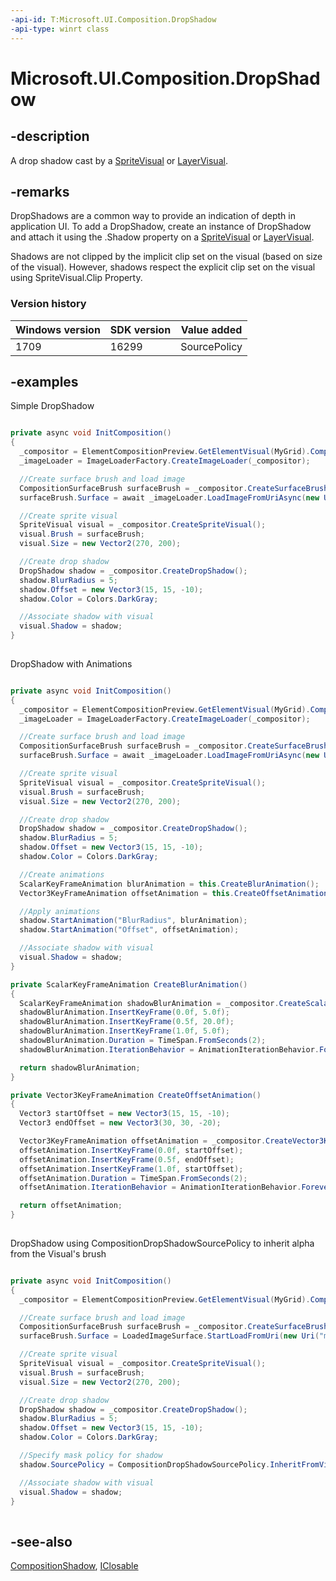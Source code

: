 ```yaml
---
-api-id: T:Microsoft.UI.Composition.DropShadow
-api-type: winrt class
---
```


<!-- Class syntax.
public class DropShadow : Windows.UI.Composition.CompositionShadow, Windows.UI.Composition.IDropShadow
-->

# Microsoft.UI.Composition.DropShadow

## -description
A drop shadow cast by a [SpriteVisual](spritevisual.md) or [LayerVisual](layervisual.md).

## -remarks
DropShadows are a common way to provide an indication of depth in application UI. To add a DropShadow, create an instance of DropShadow and attach it using the .Shadow property on a [SpriteVisual](spritevisual.md) or [LayerVisual](layervisual.md).

Shadows are not clipped by the implicit clip set on the visual (based on size of the visual). However, shadows respect the explicit clip set on the visual using SpriteVisual.Clip Property.

### Version history

| Windows version | SDK version | Value added |
| -- | -- | -- |
| 1709 | 16299 | SourcePolicy |

## -examples
Simple DropShadow

```csharp

private async void InitComposition()
{
  _compositor = ElementCompositionPreview.GetElementVisual(MyGrid).Compositor;
  _imageLoader = ImageLoaderFactory.CreateImageLoader(_compositor);

  //Create surface brush and load image
  CompositionSurfaceBrush surfaceBrush = _compositor.CreateSurfaceBrush();
  surfaceBrush.Surface = await _imageLoader.LoadImageFromUriAsync(new Uri("ms-appx:///Assets/cat.jpg"));

  //Create sprite visual
  SpriteVisual visual = _compositor.CreateSpriteVisual();
  visual.Brush = surfaceBrush;
  visual.Size = new Vector2(270, 200);

  //Create drop shadow
  DropShadow shadow = _compositor.CreateDropShadow();
  shadow.BlurRadius = 5;
  shadow.Offset = new Vector3(15, 15, -10);
  shadow.Color = Colors.DarkGray;

  //Associate shadow with visual
  visual.Shadow = shadow;
}         
         
```

DropShadow with Animations

```csharp

private async void InitComposition()
{
  _compositor = ElementCompositionPreview.GetElementVisual(MyGrid).Compositor;
  _imageLoader = ImageLoaderFactory.CreateImageLoader(_compositor);

  //Create surface brush and load image
  CompositionSurfaceBrush surfaceBrush = _compositor.CreateSurfaceBrush();
  surfaceBrush.Surface = await _imageLoader.LoadImageFromUriAsync(new Uri("ms-appx:///Assets/cat.jpg"));

  //Create sprite visual
  SpriteVisual visual = _compositor.CreateSpriteVisual();
  visual.Brush = surfaceBrush;
  visual.Size = new Vector2(270, 200);

  //Create drop shadow
  DropShadow shadow = _compositor.CreateDropShadow();
  shadow.BlurRadius = 5;
  shadow.Offset = new Vector3(15, 15, -10);
  shadow.Color = Colors.DarkGray;

  //Create animations
  ScalarKeyFrameAnimation blurAnimation = this.CreateBlurAnimation();
  Vector3KeyFrameAnimation offsetAnimation = this.CreateOffsetAnimation();

  //Apply animations
  shadow.StartAnimation("BlurRadius", blurAnimation);
  shadow.StartAnimation("Offset", offsetAnimation);

  //Associate shadow with visual
  visual.Shadow = shadow;
}

private ScalarKeyFrameAnimation CreateBlurAnimation()
{
  ScalarKeyFrameAnimation shadowBlurAnimation = _compositor.CreateScalarKeyFrameAnimation();
  shadowBlurAnimation.InsertKeyFrame(0.0f, 5.0f);
  shadowBlurAnimation.InsertKeyFrame(0.5f, 20.0f);
  shadowBlurAnimation.InsertKeyFrame(1.0f, 5.0f);
  shadowBlurAnimation.Duration = TimeSpan.FromSeconds(2);
  shadowBlurAnimation.IterationBehavior = AnimationIterationBehavior.Forever;

  return shadowBlurAnimation;
}

private Vector3KeyFrameAnimation CreateOffsetAnimation()
{
  Vector3 startOffset = new Vector3(15, 15, -10);
  Vector3 endOffset = new Vector3(30, 30, -20);

  Vector3KeyFrameAnimation offsetAnimation = _compositor.CreateVector3KeyFrameAnimation();
  offsetAnimation.InsertKeyFrame(0.0f, startOffset);
  offsetAnimation.InsertKeyFrame(0.5f, endOffset);
  offsetAnimation.InsertKeyFrame(1.0f, startOffset);
  offsetAnimation.Duration = TimeSpan.FromSeconds(2);
  offsetAnimation.IterationBehavior = AnimationIterationBehavior.Forever;

  return offsetAnimation;
}         
         
```
DropShadow using CompositionDropShadowSourcePolicy to inherit alpha from the Visual's brush

```csharp

private async void InitComposition()
{
  _compositor = ElementCompositionPreview.GetElementVisual(MyGrid).Compositor;

  //Create surface brush and load image
  CompositionSurfaceBrush surfaceBrush = _compositor.CreateSurfaceBrush();
  surfaceBrush.Surface = LoadedImageSurface.StartLoadFromUri(new Uri("ms-appx:///Assets/circle.png"));

  //Create sprite visual
  SpriteVisual visual = _compositor.CreateSpriteVisual();
  visual.Brush = surfaceBrush;
  visual.Size = new Vector2(270, 200);

  //Create drop shadow
  DropShadow shadow = _compositor.CreateDropShadow();
  shadow.BlurRadius = 5;
  shadow.Offset = new Vector3(15, 15, -10);
  shadow.Color = Colors.DarkGray;

  //Specify mask policy for shadow
  shadow.SourcePolicy = CompositionDropShadowSourcePolicy.InheritFromVisualContent;

  //Associate shadow with visual
  visual.Shadow = shadow;
}         
         
```


## -see-also
[CompositionShadow](compositionshadow.md), [IClosable](/uwp/api/windows.foundation.iclosable)

